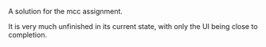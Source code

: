 A solution for the mcc assignment.

It is very much unfinished in its current state, with only the UI being close to completion.